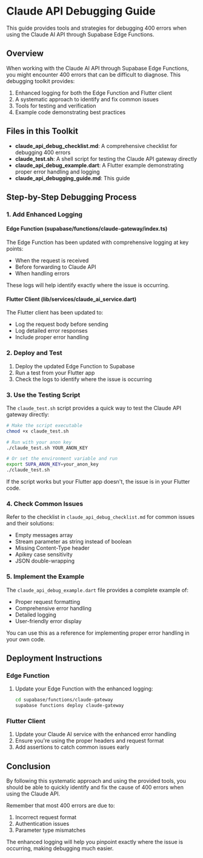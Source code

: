 # Claude API Debugging Guide

This guide provides tools and strategies for debugging 400 errors when using the Claude AI API through Supabase Edge Functions.

## Overview

When working with the Claude AI API through Supabase Edge Functions, you might encounter 400 errors that can be difficult to diagnose. This debugging toolkit provides:

1. Enhanced logging for both the Edge Function and Flutter client
2. A systematic approach to identify and fix common issues
3. Tools for testing and verification
4. Example code demonstrating best practices

## Files in this Toolkit

- **claude_api_debug_checklist.md**: A comprehensive checklist for debugging 400 errors
- **claude_test.sh**: A shell script for testing the Claude API gateway directly
- **claude_api_debug_example.dart**: A Flutter example demonstrating proper error handling and logging
- **claude_api_debugging_guide.md**: This guide

## Step-by-Step Debugging Process

### 1. Add Enhanced Logging

#### Edge Function (supabase/functions/claude-gateway/index.ts)

The Edge Function has been updated with comprehensive logging at key points:

- When the request is received
- Before forwarding to Claude API
- When handling errors

These logs will help identify exactly where the issue is occurring.

#### Flutter Client (lib/services/claude_ai_service.dart)

The Flutter client has been updated to:

- Log the request body before sending
- Log detailed error responses
- Include proper error handling

### 2. Deploy and Test

1. Deploy the updated Edge Function to Supabase
2. Run a test from your Flutter app
3. Check the logs to identify where the issue is occurring

### 3. Use the Testing Script

The `claude_test.sh` script provides a quick way to test the Claude API gateway directly:

```bash
# Make the script executable
chmod +x claude_test.sh

# Run with your anon key
./claude_test.sh YOUR_ANON_KEY

# Or set the environment variable and run
export SUPA_ANON_KEY=your_anon_key
./claude_test.sh
```

If the script works but your Flutter app doesn't, the issue is in your Flutter code.

### 4. Check Common Issues

Refer to the checklist in `claude_api_debug_checklist.md` for common issues and their solutions:

- Empty messages array
- Stream parameter as string instead of boolean
- Missing Content-Type header
- Apikey case sensitivity
- JSON double-wrapping

### 5. Implement the Example

The `claude_api_debug_example.dart` file provides a complete example of:

- Proper request formatting
- Comprehensive error handling
- Detailed logging
- User-friendly error display

You can use this as a reference for implementing proper error handling in your own code.

## Deployment Instructions

### Edge Function

1. Update your Edge Function with the enhanced logging:

   ```bash
   cd supabase/functions/claude-gateway
   supabase functions deploy claude-gateway
   ```

### Flutter Client

1. Update your Claude AI service with the enhanced error handling
2. Ensure you're using the proper headers and request format
3. Add assertions to catch common issues early

## Conclusion

By following this systematic approach and using the provided tools, you should be able to quickly identify and fix the cause of 400 errors when using the Claude API.

Remember that most 400 errors are due to:

1. Incorrect request format
2. Authentication issues
3. Parameter type mismatches

The enhanced logging will help you pinpoint exactly where the issue is occurring, making debugging much easier.
